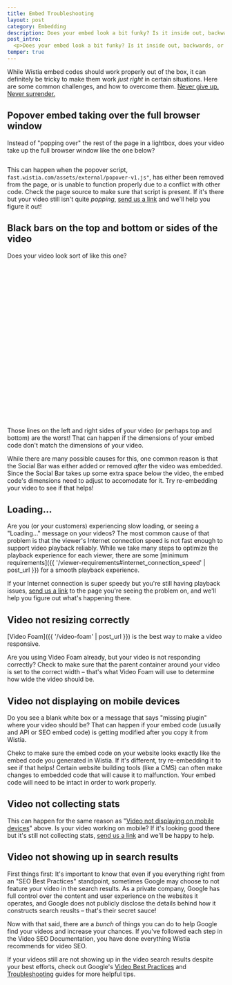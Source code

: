 ```yaml
---
title: Embed Troubleshooting
layout: post
category: Embedding
description: Does your embed look a bit funky? Is it inside out, backwards, or upside down? You've come to the right place. 
post_intro:
  <p>Does your embed look a bit funky? Is it inside out, backwards, or upside down? You've come to the right place.</p>
temper: true
---
```


While Wistia embed codes should work properly out of the box, it can definitely be tricky to make them work _just right_ in certain situations. Here are some common challenges, and how to overcome them. <a href="//fast.wistia.net/embed/iframe/jfgvzbaxu2?popover=true" class="wistia-popover[height=360,playerColor=84afde,width=640]">Never give up. Never surrender.</a><script charset="ISO-8859-1" src="//fast.wistia.com/assets/external/popover-v1.js"></script><script src="//fast.wistia.net/static/iframe-api-v1.js"></script>


## Popover embed taking over the full browser window

Instead of "popping over" the rest of the page in a lightbox, does your video take up the full browser window like the one below?

<a href="//fast.wistia.net/embed/iframe/ae5lpf6uc3?popover=true" class="wistia-popover[height=540,playerColor=3ea9f5,width=960]"><img src="https://embed-ssl.wistia.com/deliveries/3277caba75e6b99c184b4546a1b240133bb47158.jpg?image_play_button=true&image_play_button_color=3ea9f5e0&image_crop_resized=300x169" alt="" /></a>

This can happen when the popover script, `fast.wistia.com/assets/external/popover-v1.js"`, has either been removed from the page, or is unable to function properly due to a conflict with other code. Check the page source to make sure that script is present. If it's there but your video still isn't quite _popping_, [send us a link](http://wistia.com/support/contact) and we'll help you figure it out!

## Black bars on the top and bottom or sides of the video

Does your video look sort of like this one?

<div id="wistia_hj6gi4rn4g" class="wistia_embed" style="width:640px;height:360px;">&nbsp;</div>
<script charset="ISO-8859-1" src="//fast.wistia.com/assets/external/E-v1.js"></script>
<script>
wistiaEmbed = Wistia.embed("hj6gi4rn4g");
</script>

Those lines on the left and right sides of your video (or perhaps top and bottom) are the worst! That can happen if the dimensions of your embed code don't match the dimensions of your video. 

While there are many possible causes for this, one common reason is that the Social Bar was either added or removed _after_ the video was embedded. Since the Social Bar takes up some extra space below the video, the embed code's dimensions need to adjust to accomodate for it. Try re-embedding your video to see if that helps!

## Loading...

Are you (or your customers) experiencing slow loading, or seeing a "Loading..." message on your videos? The most common cause of that problem is that the viewer's Internet connection speed is not fast enough to support video playback reliably. While we take many steps to optimize the playback experience for each viewer, there are some [minimum requirements]({{ '/viewer-requirements#internet_connection_speed' | post_url }}) for a smooth playback experience.

If your Internet connection is super speedy but you're still having playback issues, [send us a link](http://wistia.com/support/contact) to the page you're seeing the problem on, and we'll help you figure out what's happening there.

## Video not resizing correctly

[Video Foam]({{ '/video-foam' | post_url }}) is the best way to make a video responsive. 

Are you using Video Foam already, but your video is not responding correctly? Check to make sure that the parent container around your video is set to the correct width – that's what Video Foam will use to determine how wide the video should be.

## Video not displaying on mobile devices

Do you see a blank white box or a message that says "missing plugin" where your video should be? That can happen if your embed code (usually and API or SEO embed code) is getting modified after you copy it from Wistia.

Chekc to make sure the embed code on your website looks exactly like the embed code you generated in Wistia. If it's different, try re-embedding it to see if that helps! Certain website building tools (like a CMS) can often make changes to embedded code that will cause it to malfunction. Your embed code will need to be intact in order to work properly.

## Video not collecting stats

This can happen for the same reason as "[Video not displaying on mobile devices](#video_not_displaying_on_mobile_devices)" above. Is your video working on mobile? If it's looking good there but it's still not collecting stats, [send us a link](http://wistia.com/support/contact) and we'll be happy to help.

## Video not showing up in search results

First things first: It's important to know that even if you everything right from an "SEO Best Practices" standpoint, sometimes Google may choose to not feature your video in the search results. As a private company, Google has full control over the content and user experience on the websites it operates, and Google does not publicly disclose the details behind how it constructs search reuslts – that's their secret sauce!

Now with that said, there are a _bunch_ of things you can do to help Google find your videos and increase your chances. If you've followed each step in the Video SEO Documentation, you have done everything Wistia recommends for video SEO.

If your videos still are not showing up in the video search results despite your best efforts, check out Google's [Video Best Practices](https://support.google.com/webmasters/answer/156442?hl=en) and [Troubleshooting](https://support.google.com/webmasters/answer/1093493?hl=en) guides for more helpful tips.



<script>
  wistiaJQuery(document).bind("wistia-popover", function(event, iframe) {
    iframe.wistiaApi.bind("end", function() {
      wistiaJQuery.fancybox.close();
    });
  });
</script>
